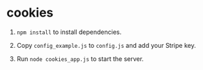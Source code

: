 # cookies

1) `npm install` to install dependencies.

2) Copy `config_example.js` to `config.js` and add your Stripe key.

3) Run `node cookies_app.js` to start the server.
